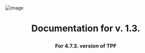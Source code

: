 ![image](https://user-images.githubusercontent.com/37147270/130256008-a0cbcf53-6e3b-4e5c-b128-ffa5d1f8dd08.png)
# <p align="center">Documentation for v. 1.3.</p>
### <p align="center">For 4.7.3. version of TPF</p>
